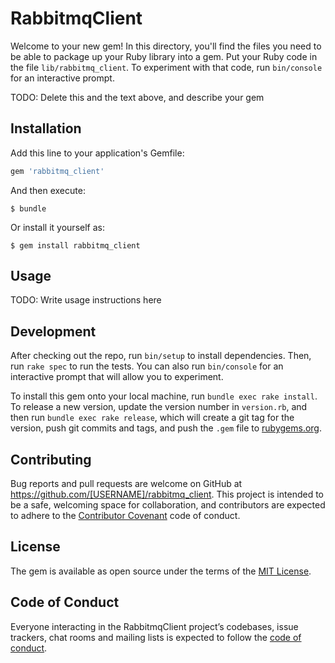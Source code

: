 # RabbitmqClient

Welcome to your new gem! In this directory, you'll find the files you need to be able to package up your Ruby library into a gem. Put your Ruby code in the file `lib/rabbitmq_client`. To experiment with that code, run `bin/console` for an interactive prompt.

TODO: Delete this and the text above, and describe your gem

## Installation

Add this line to your application's Gemfile:

```ruby
gem 'rabbitmq_client'
```

And then execute:

    $ bundle

Or install it yourself as:

    $ gem install rabbitmq_client

## Usage

TODO: Write usage instructions here

## Development

After checking out the repo, run `bin/setup` to install dependencies. Then, run `rake spec` to run the tests. You can also run `bin/console` for an interactive prompt that will allow you to experiment.

To install this gem onto your local machine, run `bundle exec rake install`. To release a new version, update the version number in `version.rb`, and then run `bundle exec rake release`, which will create a git tag for the version, push git commits and tags, and push the `.gem` file to [rubygems.org](https://rubygems.org).

## Contributing

Bug reports and pull requests are welcome on GitHub at https://github.com/[USERNAME]/rabbitmq_client. This project is intended to be a safe, welcoming space for collaboration, and contributors are expected to adhere to the [Contributor Covenant](http://contributor-covenant.org) code of conduct.

## License

The gem is available as open source under the terms of the [MIT License](https://opensource.org/licenses/MIT).

## Code of Conduct

Everyone interacting in the RabbitmqClient project’s codebases, issue trackers, chat rooms and mailing lists is expected to follow the [code of conduct](https://github.com/[USERNAME]/rabbitmq_client/blob/master/CODE_OF_CONDUCT.md).
